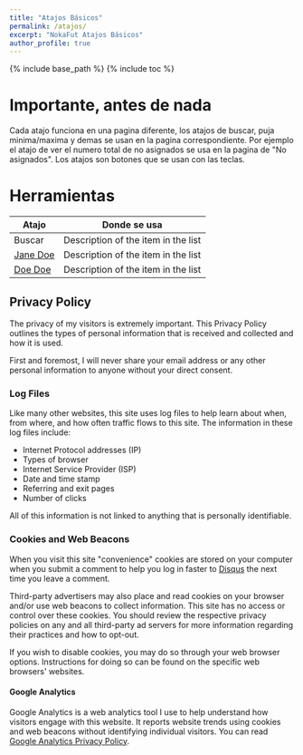 ```yaml
---
title: "Atajos Básicos"
permalink: /atajos/
excerpt: "NokaFut Atajos Básicos"
author_profile: true
---
```


{% include base_path %}
{% include toc %}

Importante, antes de nada
======
Cada atajo funciona en una pagina diferente, los atajos de buscar, puja minima/maxima y demas se usan en la pagina correspondiente. Por ejemplo el atajo de ver el numero total de no asignados se usa en la pagina de "No asignados". Los atajos son botones que se usan con las teclas.


Herramientas
======
| Atajo            | Donde se usa                                                 |
| --------         | ------------------------------------------------------------ |
| Buscar           | Description of the item in the list                          |
| [Jane Doe](#)    | Description of the item in the list                          |
| [Doe Doe](#)     |  Description of the item in the list                         |


## Privacy Policy

The privacy of my visitors is extremely important. This Privacy Policy outlines the types of personal information that is received and collected and how it is used.

First and foremost, I will never share your email address or any other personal information to anyone without your direct consent.

### Log Files

Like many other websites, this site uses log files to help learn about when, from where, and how often traffic flows to this site. The information in these log files include:

* Internet Protocol addresses (IP)
* Types of browser
* Internet Service Provider (ISP)
* Date and time stamp
* Referring and exit pages
* Number of clicks

All of this information is not linked to anything that is personally identifiable.

### Cookies and Web Beacons

When you visit this site "convenience" cookies are stored on your computer when you submit a comment to help you log in faster to [Disqus](http://disqus.com) the next time you leave a comment.

Third-party advertisers may also place and read cookies on your browser and/or use web beacons to collect information. This site has no access or control over these cookies. You should review the respective privacy policies on any and all third-party ad servers for more information regarding their practices and how to opt-out.

If you wish to disable cookies, you may do so through your web browser options. Instructions for doing so can be found on the specific web browsers' websites.

#### Google Analytics

Google Analytics is a web analytics tool I use to help understand how visitors engage with this website. It reports website trends using cookies and web beacons without identifying individual visitors. You can read [Google Analytics Privacy Policy](http://www.google.com/analytics/learn/privacy.html).
